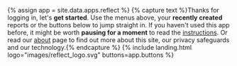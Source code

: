 {% assign app = site.data.apps.reflect %}
{% capture text %}Thanks for logging in, let's __get started__. Use the menus above, your __recently created__ reports or the buttons below to jump straight in. If you haven't used this app before, it might be worth __pausing for a moment__ to read the [instructions](#instructions). Or read our [about](/about/) page to find out more about this site, our privacy safeguards and our technology.{% endcapture %}
{% include landing.html logo="images/reflect_logo.svg" buttons=app.buttons %}